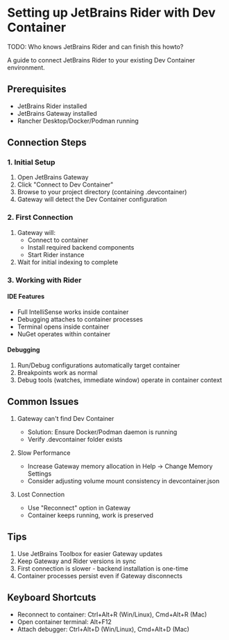 # Setting up JetBrains Rider with Dev Container

TODO: Who knows JetBrains Rider and can finish this howto?

A guide to connect JetBrains Rider to your existing Dev Container environment.

## Prerequisites

- JetBrains Rider installed
- JetBrains Gateway installed
- Rancher Desktop/Docker/Podman running

## Connection Steps

### 1. Initial Setup

1. Open JetBrains Gateway
2. Click "Connect to Dev Container"
3. Browse to your project directory (containing .devcontainer)
4. Gateway will detect the Dev Container configuration

### 2. First Connection

1. Gateway will:
   - Connect to container
   - Install required backend components
   - Start Rider instance
2. Wait for initial indexing to complete

### 3. Working with Rider

#### IDE Features

- Full IntelliSense works inside container
- Debugging attaches to container processes
- Terminal opens inside container
- NuGet operates within container

#### Debugging

1. Run/Debug configurations automatically target container
2. Breakpoints work as normal
3. Debug tools (watches, immediate window) operate in container context

## Common Issues

1. Gateway can't find Dev Container
   - Solution: Ensure Docker/Podman daemon is running
   - Verify .devcontainer folder exists

2. Slow Performance
   - Increase Gateway memory allocation in Help -> Change Memory Settings
   - Consider adjusting volume mount consistency in devcontainer.json

3. Lost Connection
   - Use "Reconnect" option in Gateway
   - Container keeps running, work is preserved

## Tips

1. Use JetBrains Toolbox for easier Gateway updates
2. Keep Gateway and Rider versions in sync
3. First connection is slower - backend installation is one-time
4. Container processes persist even if Gateway disconnects

## Keyboard Shortcuts

- Reconnect to container: Ctrl+Alt+R (Win/Linux), Cmd+Alt+R (Mac)
- Open container terminal: Alt+F12
- Attach debugger: Ctrl+Alt+D (Win/Linux), Cmd+Alt+D (Mac)
